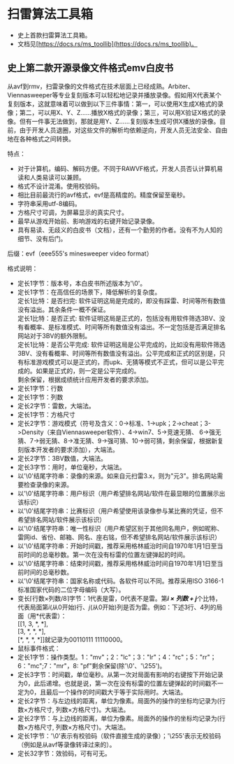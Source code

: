 # 扫雷算法工具箱
- 史上首款扫雷算法工具箱。
- 文档见[https://docs.rs/ms_toollib](https://docs.rs/ms_toollib)。


## 史上第二款开源录像文件格式emv白皮书

从avf到rmv，扫雷录像的文件格式在技术层面上已经成熟。Arbiter、Viennasweeper等专业复刻版本可以轻松地记录并播放录像。假如用X代表某个复刻版本，这就意味着可以做到以下三件事情：第一，可以使用X生成X格式的录像；第二，可以用X、Y、Z……播放X格式的录像；第三，可以用X验证X格式的录像。但有一件事无法做到，那就是用Y、Z……复刻版本生成可供X播放的录像。目前，由于开发人员退圈，对这些文件的解析均依赖逆向，开发人员无法安全、自由地在各种格式之间转换。

特点：
- 对于计算机，编码、解码方便。不同于RAWVF格式，开发人员否认计算机易读和人类易读可以兼顾。
- 格式不设计混淆。使用校验码。
- 相比目前最流行的avf格式，evf是高精度的。精度保留至毫秒。
- 字符串采用utf-8编码。
- 方格尺寸可调，为屏幕显示的真实尺寸。
- 最早从游戏开始前、影响游戏的右键开始记录录像。
- 具有易读、无歧义的白皮书（文档），还有一个勤劳的作者。没有不为人知的细节、没有后门。  

后缀：evf（eee555's minesweeper video format）  

格式说明：  

- 定长1字节：版本号，本白皮书所述版本为'\0'。  
- 定长1字节：在高信任的场景下，降低解析的复杂度。  
         定长1比特：是否扫完: 软件证明这局是完成的，即没有踩雷、时间等所有数值没有溢出。其余条件一概不保证。  
         定长1比特：是否正式: 软件证明这局是正式的，包括没有用软件筛选3BV、没有看概率、是标准模式、时间等所有数值没有溢出。不一定包括是否满足排名网站对于3BV的额外限制。  
         定长1比特：是否公平完成: 软件证明这局是公平完成的，比如没有用软件筛选3BV、没有看概率、时间等所有数值没有溢出。公平完成和正式的区别是，只有标准游戏模式可以是正式的，而upk、无猜等模式不正式，但可以是公平完成的。如果是正式的，则一定是公平完成的。  
         剩余保留，根据成绩统计应用开发者的要求添加。
- 定长1字节：行数
- 定长1字节：列数
- 定长2字节：雷数，大端法。
- 定长1字节：方格尺寸
- 定长2字节：游戏模式（符号及含义：0->标准、1->upk；2->cheat；3->Density（来自Viennasweeper软件）、4->win7、5->竞速无猜、
         6->强无猜、7->弱无猜、8->准无猜、9->强可猜、10->弱可猜，剩余保留，根据新复刻版本开发者的要求添加），大端法。
- 定长2字节：3BV数值，大端法。
- 定长3字节：用时，单位毫秒，大端法。
- 以'\0'结尾字符串：录像的来源。如来自元扫雷3.x，则为"元3"。排名网站需要检查录像的来源。
- 以'\0'结尾字符串：用户标识（用户希望排名网站/软件在最显眼的位置展示出该标识）
- 以'\0'结尾字符串：比赛标识（用户希望使用该录像参与某比赛的凭证，但不希望排名网站/软件展示该标识）
- 以'\0'结尾字符串：唯一性标识（用户希望区别于其他同名用户，例如昵称、雷网id、省份、邮箱、网名、座右铭，但不希望排名网站/软件展示该标识）
- 以'\0'结尾字符串：开始时间戳，推荐采用格林威治时间自1970年1月1日至当前时间的总毫秒数。第一次在没有标雷的位置左键弹起的时间。
- 以'\0'结尾字符串：结束时间戳，推荐采用格林威治时间自1970年1月1日至当前时间的总毫秒数。
- 以'\0'结尾字符串：国家名称或代码。各软件可以不同。推荐采用ISO 3166-1标准国家代码的二位字母编码（大写）。
- 变长⌈行数×列数/8⌉字节：1代表是雷，0代表不是雷。第***i × 列数 + j***个比特，代表局面第*i*(从0开始)行、*j*(从0开始)列是否为雷。例如：下述3行、4列的局面（用*代表雷）：  
        [[1, 3, &ast;, &ast;],  
         [3, &ast;, &ast;, &ast;],  
         [&ast;, &ast;, &ast;, &ast;]]就记录为00110111 11110000。  
- 鼠标事件格式：
- 定长1字节：操作类型。1："mv"；2："lc"；3："lr"；4："rc"；5："rr"；6："mc";7："mr"，8: "pf"剩余保留(除'\0'、'\255')。
- 定长3字节：时间戳，单位毫秒。从第一次对局面有影响的右键按下开始记录为0，此后递增。也就是说，第一次在没有标雷的位置左键弹起的时间戳不一定为0，且最后一个操作的时间戳大于等于实际用时。大端法。
- 定长2字节：与左边线的距离，单位为像素。局面外的操作的坐标均记录为(行数×方格尺寸, 列数×方格尺寸)。大端法。
- 定长2字节：与上边线的距离，单位为像素。局面外的操作的坐标均记录为(行数×方格尺寸, 列数×方格尺寸)。大端法。
- 定长1字节：'\0'表示有校验码（软件直接生成的录像）；'\255'表示无校验码（例如是从avf等录像转译过来的）。
- 定长32字节：效验码，可有可无。



